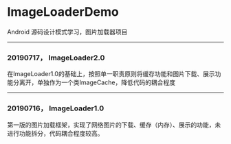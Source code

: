 # ImageLoaderDemo
Android 源码设计模式学习，图片加载器项目

--------------------------
### 20190717， ImageLoader2.0
在ImageLoader1.0的基础上，按照单一职责原则将缓存功能和图片下载、展示功能分离开，单独作为一个类ImageCache，降低代码的耦合程度

--------------------------
### 20190716， ImageLoader1.0
第一版的图片加载框架，实现了网络图片的下载、缓存（内存）、展示的功能，未进行功能拆分，代码耦合程度较高。

